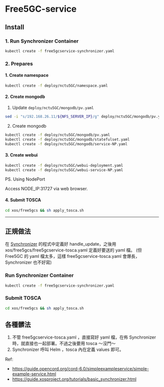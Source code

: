 # Free5GC-service

## Install
### 1. Run Synchronizer Container
```sh
kubectl create -f free5gcservice-synchronizer.yaml
```
### 2. Prepares
#### 1. Create namespace

```sh
kubectl create -f deploy/nctu5GC/namespace.yaml
```
#### 2. Create mongodb
1. Update `deploy/nctu5GC/mongodb/pv.yaml`
```sh
sed -i "s/192.168.26.11/${NFS_SERVER_IP}/g" deploy/nctu5GC/mongodb/pv.yaml
```
2. Create mongodb
```sh
kubectl create -f deploy/nctu5GC/mongodb/pv.yaml
kubectl create -f deploy/nctu5GC/mongodb/statefulset.yaml
kubectl create -f deploy/nctu5GC/mongodb/service-NP.yaml
```

#### 3. Create webui

```sh
kubectl create -f deploy/nctu5GC/webui-deployment.yaml
kubectl create -f deploy/nctu5GC/webui-service-NP.yaml
```
PS. Using NodePort

Access NODE_IP:31727 via web browser.

#### 4. Submit TOSCA

```sh
cd xos/free5gcs && sh apply_tosca.sh
```

---

## 正規做法
在 [Synchronizer](xos/synchronizer/model_policies/model_policy_free5gcserviceinstance.py) 的程式中定義好 handle_update，之後用 xos/free5gcs/free5gcservice-tosca.yaml 定義好要送的 yaml 檔。 (但 Free5GC 的 yaml 檔太多，這樣 free5gcservice-tosca.yaml 會爆長， Synchronizer 也不好寫)
 
### Run Synchronizer Container
```sh
kubectl create -f free5gcservice-synchronizer.yaml
```

### Submit TOSCA
```sh
cd xos/free5gcs && sh apply_tosca.sh
```

## 各種髒法
1. 不管 free5gcservice-tosca.yaml ，直接寫好 yaml 檔，在佈 Synchronizer 時，就直接也一起部署。不過之後要用 tosca ～沒門～
2. Synchronizer 呼叫 Helm ，tosca 內在定義 values 即可。
<!--
helm dep update Free5GC-service
helm install Free5GC-service -n free5gc-service
-->

Ref:  

- https://guide.opencord.org/cord-6.0/simpleexampleservice/simple-example-service.html
- https://guide.xosproject.org/tutorials/basic_synchronizer.html
